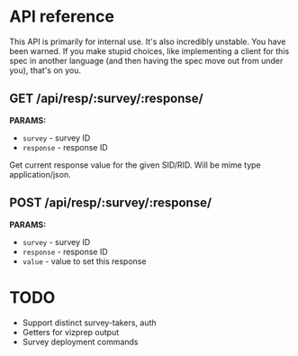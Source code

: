 # API reference

This API is primarily for internal use. It's also incredibly unstable. You have been warned. If you make stupid choices, like implementing a client for this spec in another language (and then having the spec move out from under you), that's on you.

## GET /api/resp/:survey/:response/

**PARAMS:**

 * `survey` - survey ID
 * `response` - response ID

Get current response value for the given SID/RID. Will be mime type application/json.

## POST /api/resp/:survey/:response/

**PARAMS:**

 * `survey` - survey ID
 * `response` - response ID
 * `value` - value to set this response

# TODO

 * Support distinct survey-takers, auth
 * Getters for vizprep output
 * Survey deployment commands
